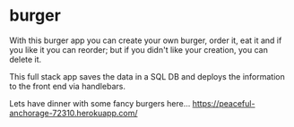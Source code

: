 # burger

With this burger app you can create your own burger, order it, eat it and if you like it you can reorder; but if you didn't like your creation, you can delete it. 

This full stack app saves the data in a SQL DB and deploys the information to the front end via handlebars.

Lets have dinner with some fancy burgers here... https://peaceful-anchorage-72310.herokuapp.com/
